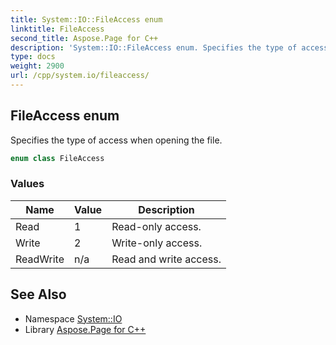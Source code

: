 ```yaml
---
title: System::IO::FileAccess enum
linktitle: FileAccess
second_title: Aspose.Page for C++
description: 'System::IO::FileAccess enum. Specifies the type of access when opening the file in C++.'
type: docs
weight: 2900
url: /cpp/system.io/fileaccess/
---
```

## FileAccess enum


Specifies the type of access when opening the file.

```cpp
enum class FileAccess
```

### Values

| Name | Value | Description |
| --- | --- | --- |
| Read | 1 | Read-only access. |
| Write | 2 | Write-only access. |
| ReadWrite | n/a | Read and write access. |

## See Also

* Namespace [System::IO](../)
* Library [Aspose.Page for C++](../../)
